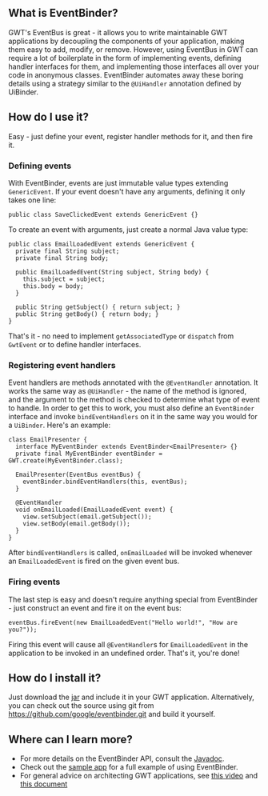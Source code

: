 ## What is EventBinder?


GWT's EventBus is great - it allows you to write maintainable GWT applications
by decoupling the components of your application, making them easy to add,
modify, or remove. However, using EventBus in GWT can require a lot of 
boilerplate in the form of implementing events, defining handler interfaces for
them, and implementing those interfaces all over your code in anonymous classes.
EventBinder automates away these boring details using a strategy similar to the
`@UiHandler` annotation defined by UiBinder.

## How do I use it?

Easy - just define your event, register handler methods for it, and then fire 
it.

### Defining events

With EventBinder, events are just immutable value types extending 
`GenericEvent`. If your event doesn't have any arguments, defining it
only takes one line:

    public class SaveClickedEvent extends GenericEvent {}

To create an event with arguments, just create a normal Java value type:

    public class EmailLoadedEvent extends GenericEvent {
      private final String subject;
      private final String body;

      public EmailLoadedEvent(String subject, String body) {
        this.subject = subject;
        this.body = body;
      }

      public String getSubject() { return subject; }
      public String getBody() { return body; }
    }

That's it - no need to implement `getAssociatedType` or `dispatch` from
`GwtEvent` or to define handler interfaces.

### Registering event handlers

Event handlers are methods annotated with the `@EventHandler` annotation. It
works the same way as `@UiHandler` - the name of the method is ignored, and
the argument to the method is checked to determine what type of event to
handle. In order to get this to work, you must also define an `EventBinder` 
interface and invoke `bindEventHandlers` on it in the same way you would for a 
`UiBinder`. Here's an example:

    class EmailPresenter {
      interface MyEventBinder extends EventBinder<EmailPresenter> {}
      private final MyEventBinder eventBinder = GWT.create(MyEventBinder.class);

      EmailPresenter(EventBus eventBus) {
        eventBinder.bindEventHandlers(this, eventBus);
      }

      @EventHandler
      void onEmailLoaded(EmailLoadedEvent event) {
        view.setSubject(email.getSubject());
        view.setBody(email.getBody());
      }
    }

After `bindEventHandlers` is called, `onEmailLoaded` will be invoked whenever an
`EmailLoadedEvent` is fired on the given event bus.

### Firing events

The last step is easy and doesn't require anything special from EventBinder -
just construct an event and fire it on the event bus:

    eventBus.fireEvent(new EmailLoadedEvent("Hello world!", "How are you?"));

Firing this event will cause all `@EventHandler`s for `EmailLoadedEvent` in the
application to be invoked in an undefined order. That's it, you're done!

## How do I install it?

Just download the [jar][1] and include it in your GWT application. 
Alternatively, you can check out the source using git from
<https://github.com/google/eventbinder.git> and build it yourself.

## Where can I learn more?

 * For more details on the EventBinder API, consult the [Javadoc][2].
 * Check out the [sample app][3] for a full example of using EventBinder.
 * For general advice on architecting GWT applications, see [this video][4]
   and [this document][5]

[1]: TODO
[2]: http://google.github.io/gwteventbinder/javadoc/
[3]: https://github.com/google/gwteventbinder/tree/master/sample/src/client
[4]: http://www.youtube.com/watch?v=PDuhR18-EdM
[5]: https://developers.google.com/web-toolkit/articles/mvp-architecture
